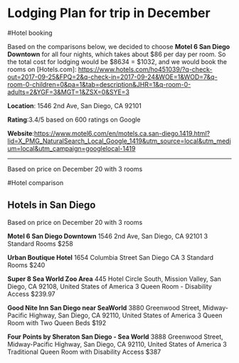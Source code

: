 Lodging Plan for trip in December
===================

#Hotel booking

Based on the comparisons below, we decided to choose **Motel 6 San Diego Downtown** for all four nights, which takes about $86 per day per room. So the total cost for lodging would be $86*3*4 = $1032, and we would book the rooms on [Hotels.com]: https://www.hotels.com/ho451039/?q-check-out=2017-09-25&FPQ=2&q-check-in=2017-09-24&WOE=1&WOD=7&q-room-0-children=0&pa=1&tab=description&JHR=1&q-room-0-adults=2&YGF=3&MGT=1&ZSX=0&SYE=3

**Location**: 1546 2nd Ave, San Diego, CA 92101

**Rating**:3.4/5 based on 600 ratings on Google

**Website**:https://www.motel6.com/en/motels.ca.san-diego.1419.html?lid=X_PMG_NaturalSearch_Local_Google_1419&utm_source=local&utm_medium=local&utm_campaign=googlelocal-1419


-------------
Based on price on December 20 with 3 rooms

 #Hotel comparison

Hotels in San Diego
-------------
Based on price on December 20 with 3 rooms

**Motel 6 San Diego Downtown**
1546 2nd Ave, San Diego, CA 92101
3 Standard Rooms $258

**Urban Boutique Hotel**
1654 Columbia Street San Diego CA
3 Standard Rooms $240

**Super 8 Sea World Zoo Area**
445 Hotel Circle South, Mission Valley, San Diego, CA 92108, United States of America
3 Queen Room - Disability Access	$239.97

**Good Nite Inn San Diego near SeaWorld**
3880 Greenwood Street, Midway-Pacific Highway, San Diego, CA 92110, United States of America
3 Queen Room with Two Queen Beds	$192

**Four Points by Sheraton San Diego - Sea World**
3888 Greenwood Street, Midway-Pacific Highway, San Diego, CA 92110, United States of America
3 Traditional Queen Room with Disability Access	$387


